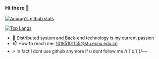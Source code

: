 ### Hi there 👋
[![Anurag's github stats](https://github-readme-stats.vercel.app/api?username=CharlesDDDD&count_private=true&show_icons=true&theme=algolia)](https://github.com/anuraghazra/github-readme-stats)
<!--
**CharlesDDDD/CharlesDDDD** is a ✨ _special_ ✨ repository because its `README.md` (this file) appears on your GitHub profile.

Here are some ideas to get you started:

- 🔭 I’m currently working on ...
- 🌱 I’m currently learning 
- 👯 I’m looking to collaborate on ...
- 🤔 I’m looking for help with ...
- 💬 Ask me about ...
- 📫 How to reach me: 
- 😄 Pronouns: ...
- ⚡ Fun fact: ...
-->
[![Top Langs](https://github-readme-stats.vercel.app/api/top-langs/?username=CharlesDDDD&theme=algolia)](https://github.com/anuraghazra/github-readme-stats)
- 🔭 Distributed system and Back-end technology is my current passion
- 📫 How to reach me: 10185101155@stu.ecnu.edu.cn
- ⚡ In fact I dont use github anymore if u dont follow me /(ㄒoㄒ)/~~

